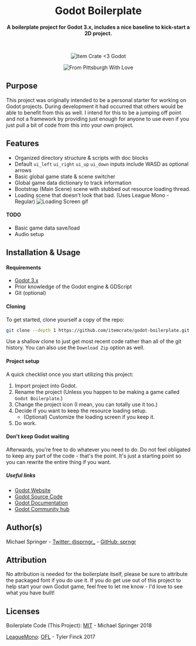<div align="center">
    <h1 align="center">Godot Boilerplate</h1>
    <p align="center">
        <strong>A boilerplate project for Godot 3.x, includes a nice baseline to kick-start a 2D project.</strong>
    </p>
    <br/>
    <p align="center">
        <img src="https://raw.githubusercontent.com/itemcrate/godot-boilerplate/master/assets/project-icon.png" alt="Item Crate <3 Godot"/>
    </p>
    <p align="center">
        <img src="https://img.shields.io/badge/from%20pittsburgh%20with-%E2%9D%A4-yellow.svg?style=for-the-badge" alt="From Pittsburgh With Love"/>
    </p>
</div>

## Purpose
This project was originally intended to be a personal starter for working on Godot projects. During development it had occurred that others would be able to benefit from this as well. I intend for this to be a jumping off point and not a framework by providing just enough for anyone to use even if you just pull a bit of code from this into your own project.

## Features
* Organized directory structure & scripts with doc blocks
* Default `ui_left` `ui_right` `ui_up` `ui_down` inputs include WASD as optional arrows
* Basic global game state & scene switcher
* Global game data dictionary to track information
* Bootstrap (Main Scene) scene with stubbed out resource loading thread.
* Loading scene that doesn't look that bad. (Uses League Mono - Regular)
![Loading Screen gif](https://i.gyazo.com/2f0c93ac5a48be83ed34da3db4dfe782.gif)

#### TODO
* Basic game data save/load
* Audio setup

## Installation & Usage
#### Requirements
* [Godot 3.x](https://godotengine.org/download/)
* Prior knowledge of the Godot engine & GDScript
* Git (optional)

#### Cloning
To get started, clone yourself a copy of the repo:

```sh
git clone --depth 1 https://github.com/itemcrate/godot-boilerplate.git boilerplate
```
Use a shallow clone to just get most recent code rather than all of the git history.
You can also use the `Download Zip` option as well.

#### Project setup
A quick checklist once you start utilizing this project:
1. Import project into Godot.
2. Rename the project (Unless you happen to be making a game called `Godot Boilerplate`.)
3. Change the project icon (I mean, you can totally use it too.)
4. Decide if you want to keep the resource loading setup.
    * (Optional) Customize the loading screen if you keep it.
5. Do work.

#### Don't keep Godot waiting
Afterwards, you're free to do whatever you need to do. Do not feel obligated to keep
any part of the code - that's the point. It's just a starting point so you can rewrite
the entire thing if you want.

##### Useful links
* [Godot Website](https://godotengine.org)
* [Godot Source Code](https://github.com/godotengine/godot)
* [Godot Documentation](http://docs.godotengine.org)
* [Godot Community hub](https://godotengine.org/community)

## Author(s)
Michael Springer - [Twitter: @sprngr_](https://twitter.com/sprngr_) - [GitHub: sprngr](https://github.com/sprngr)

## Attribution
No attribution is needed for the boilerplate itself, please be sure to attribute the packaged font
if you do use it. If you do get use out of this project to help start your own Godot game, feel free
to let me know - I'd love to see what you have built!

## Licenses
Boilerplate Code (This Project):
[MIT](https://github.com/itemcrate/godot-boilerplate/LICENSE) - Michael Springer 2018

[LeagueMono](https://github.com/theleagueof/league-mono):
[OFL](https://github.com/theleagueof/league-mono/blob/master/ofl.markdown) - Tyler Finck 2017
